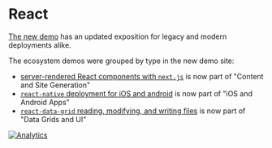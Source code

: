 # React

[The new demo](https://docs.sheetjs.com/docs/demos/react) has an updated
exposition for legacy and modern deployments alike.

The ecosystem demos were grouped by type in the new demo site:

- [server-rendered React components with `next.js`](https://docs.sheetjs.com/docs/demos/content#nextjs) is now part of "Content and Site Generation"
- [`react-native` deployment for iOS and android](https://docs.sheetjs.com/docs/demos/mobile#react-native) is now part of "iOS and Android Apps"
- [`react-data-grid` reading, modifying, and writing files](https://docs.sheetjs.com/docs/demo/grid#react-data-grid) is now part of "Data Grids and UI"

[![Analytics](https://ga-beacon.appspot.com/UA-36810333-1/SheetJS/js-xlsx?pixel)](https://github.com/SheetJS/js-xlsx)
